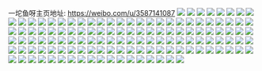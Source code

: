 一坨鱼呀主页地址: https://weibo.com/u/3587141087 
![](https://wx4.sinaimg.cn/mw2000/d5cf6ddfgy1h9etp645wtj22um24yu0x.jpg) 
![](https://wx4.sinaimg.cn/mw2000/d5cf6ddfgy1h8xuyike48j225337ke83.jpg) 
![](https://wx4.sinaimg.cn/mw2000/d5cf6ddfgy1h8xuwx9ibyj22211jjb29.jpg) 
![](https://wx4.sinaimg.cn/mw2000/d5cf6ddfgy1h8xuxlkf9zj225737k7wj.jpg) 
![](https://wx4.sinaimg.cn/mw2000/d5cf6ddfgy1h8xuy5dj14j225337k1l0.jpg) 
![](https://wx4.sinaimg.cn/mw2000/d5cf6ddfgy1h8xuycyqjhj225337ku10.jpg) 
![](https://wx4.sinaimg.cn/mw2000/d5cf6ddfgy1h8xuyy1b0vj23402c0qv7.jpg) 
![](https://wx4.sinaimg.cn/mw2000/d5cf6ddfgy1h8xuylpu19j23402c0000.jpg) 
![](https://wx4.sinaimg.cn/mw2000/d5cf6ddfgy1h8xuzgbf7oj23402c04qt.jpg) 
![](https://wx4.sinaimg.cn/mw2000/d5cf6ddfgy1h8xuzrpt2sj220z1iqe81.jpg) 
![](https://wx4.sinaimg.cn/mw2000/d5cf6ddfgy1h8xuwvmj2rj22uf24tqv6.jpg) 
![](https://wx4.sinaimg.cn/mw2000/d5cf6ddfgy1h8xuypvs0aj23402c0u0y.jpg) 
![](https://wx4.sinaimg.cn/mw2000/d5cf6ddfgy1h8xuzkbzllj22m32c0b2a.jpg) 
![](https://wx4.sinaimg.cn/mw2000/d5cf6ddfgy1h8vef65yahj23402c0npe.jpg) 
![](https://wx4.sinaimg.cn/mw2000/d5cf6ddfgy1h8vefg9jgkj20ku0rsqck.jpg) 
![](https://wx4.sinaimg.cn/mw2000/d5cf6ddfgy1h8vefgknsnj20ku0rsti8.jpg) 
![](https://wx4.sinaimg.cn/mw2000/d5cf6ddfgy1h8vefgv58ej20ku0rswo1.jpg) 
![](https://wx4.sinaimg.cn/mw2000/d5cf6ddfgy1h8vef1yprlj23402c0b2c.jpg) 
![](https://wx4.sinaimg.cn/mw2000/d5cf6ddfgy1h8vefjf439j23402c0u0y.jpg) 
![](https://wx4.sinaimg.cn/mw2000/d5cf6ddfgy1h8vefkzdrkj22k81x67wi.jpg) 
![](https://wx4.sinaimg.cn/mw2000/d5cf6ddfgy1h8o650ia2lj222t2lie82.jpg) 
![](https://wx4.sinaimg.cn/mw2000/d5cf6ddfgy1h8huwfxgv5j20tw0heabv.jpg) 
![](https://wx4.sinaimg.cn/mw2000/d5cf6ddfgy1h8huwfmb2jj20mt0f6tbt.jpg) 
![](https://wx4.sinaimg.cn/mw2000/d5cf6ddfgy1h8huwgaj48j20qo0k0di7.jpg) 
![](https://wx4.sinaimg.cn/mw2000/d5cf6ddfgy1h8huwguqxfj20u02rjkgu.jpg) 
![](https://wx4.sinaimg.cn/mw2000/d5cf6ddfgy1h7r2pfo6hnj21ev36cnpf.jpg) 
![](https://wx4.sinaimg.cn/mw2000/d5cf6ddfgy1h7r2pcjw2fj21ev36ce83.jpg) 
![](https://wx4.sinaimg.cn/mw2000/d5cf6ddfgy1h7r2phucnqj21ev36cx6q.jpg) 
![](https://wx4.sinaimg.cn/mw2000/d5cf6ddfgy1h7r2pkcc4uj21ix36cqv7.jpg) 
![](https://wx4.sinaimg.cn/mw2000/d5cf6ddfgy1h7r2pmg7szj21ix36c1ky.jpg) 
![](https://wx4.sinaimg.cn/mw2000/d5cf6ddfgy1h7r2pnyv3fj23402c0hdv.jpg) 
![](https://wx4.sinaimg.cn/mw2000/d5cf6ddfgy1h7r2ppopyoj23402c0e83.jpg) 
![](https://wx4.sinaimg.cn/mw2000/d5cf6ddfgy1h7r2pr2qsej221b21bhdt.jpg) 
![](https://wx4.sinaimg.cn/mw2000/d5cf6ddfgy1h7r2ps6983j21o0280hdt.jpg) 
![](https://wx4.sinaimg.cn/mw2000/d5cf6ddfgy1h7r2pt2u83j21o02807wh.jpg) 
![](https://wx4.sinaimg.cn/mw2000/d5cf6ddfgy1h7r2puxlocj21o0280x66.jpg) 
![](https://wx4.sinaimg.cn/mw2000/d5cf6ddfgy1h7r2pw1moij23402c0e83.jpg) 
![](https://wx4.sinaimg.cn/mw2000/d5cf6ddfgy1h7r2pxa5tzj22c01r0b29.jpg) 
![](https://wx4.sinaimg.cn/mw2000/d5cf6ddfgy1h7gebs17xzj23402c0npe.jpg) 
![](https://wx4.sinaimg.cn/mw2000/d5cf6ddfgy1h7gecd7z6jj213u0tuwlq.jpg) 
![](https://wx4.sinaimg.cn/mw2000/d5cf6ddfgy1h6seij40f5j22802yokjn.jpg) 
![](https://wx4.sinaimg.cn/mw2000/d5cf6ddfgy1h6sel3raynj22802yo7js.jpg) 
![](https://wx4.sinaimg.cn/mw2000/d5cf6ddfgy1h6sel884syj22802yok70.jpg) 
![](https://wx4.sinaimg.cn/mw2000/d5cf6ddfgy1h6sefxpv1cj23402c0npf.jpg) 
![](https://wx4.sinaimg.cn/mw2000/d5cf6ddfgy1h6seg0a5evj23402c0qv7.jpg) 
![](https://wx4.sinaimg.cn/mw2000/d5cf6ddfgy1h6selc7htqj22b81qfe1a.jpg) 
![](https://wx4.sinaimg.cn/mw2000/d5cf6ddfgy1h6dlbqhi9kj22801o0alg.jpg) 
![](https://wx4.sinaimg.cn/mw2000/d5cf6ddfgy1h6dlbu7ylrj22801o0gwi.jpg) 
![](https://wx4.sinaimg.cn/mw2000/d5cf6ddfgy1h6dlblcnmqj22081i6dp1.jpg) 
![](https://wx4.sinaimg.cn/mw2000/d5cf6ddfgy1h6dlbvunx5j23402c0kjm.jpg) 
![](https://wx4.sinaimg.cn/mw2000/d5cf6ddfgy1h6dlervptqj23402c0h5x.jpg) 
![](https://wx4.sinaimg.cn/mw2000/d5cf6ddfgy1h6dleqetlqj223p1ks7dx.jpg) 
![](https://wx4.sinaimg.cn/mw2000/d5cf6ddfgy1h6dlevzmz4j23402c0wx9.jpg) 
![](https://wx4.sinaimg.cn/mw2000/d5cf6ddfgy1h6dlexlj1wj232u2b41kz.jpg) 
![](https://wx4.sinaimg.cn/mw2000/d5cf6ddfgy1h6dlezbfomj23402c07wj.jpg) 
![](https://wx4.sinaimg.cn/mw2000/d5cf6ddfgy1h647eo06mjj20xc2s01ky.jpg) 
![](https://wx4.sinaimg.cn/mw2000/d5cf6ddfgy1h647erike9j20xc2s01ky.jpg) 
![](https://wx4.sinaimg.cn/mw2000/d5cf6ddfgy1h647f7gimfj20xc2s0wp4.jpg) 
![](https://wx4.sinaimg.cn/mw2000/d5cf6ddfgy1h647fajfj9j20xc2s0tmo.jpg) 
![](https://wx4.sinaimg.cn/mw2000/d5cf6ddfgy1h647f4fjvwj20xc230dnf.jpg) 
![](https://wx4.sinaimg.cn/mw2000/d5cf6ddfgy1h647evqz7kj215o1qiwjx.jpg) 
![](https://wx4.sinaimg.cn/mw2000/d5cf6ddfgy1h647fd3nq8j215o1qigsl.jpg) 
![](https://wx4.sinaimg.cn/mw2000/d5cf6ddfgy1h647eklfbcj20xc2mgx6p.jpg) 
![](https://wx4.sinaimg.cn/mw2000/d5cf6ddfgy1h647fgejazj20xc3jsx6p.jpg) 
![](https://wx4.sinaimg.cn/mw2000/d5cf6ddfgy1h5ptqsp6l1j23402c01l1.jpg) 
![](https://wx4.sinaimg.cn/mw2000/d5cf6ddfgy1h5ptqoq4n2j23402c04qt.jpg) 
![](https://wx4.sinaimg.cn/mw2000/d5cf6ddfgy1h5ptquqdn0j22dr36cnpe.jpg) 
![](https://wx4.sinaimg.cn/mw2000/d5cf6ddfgy1h5p4rx2ga7j21o0280qah.jpg) 
![](https://wx4.sinaimg.cn/mw2000/d5cf6ddfgy1h5p4s0388zj21o0280tg8.jpg) 
![](https://wx4.sinaimg.cn/mw2000/d5cf6ddfgy1h5p4ryl1flj21o0280k8e.jpg) 
![](https://wx4.sinaimg.cn/mw2000/d5cf6ddfgy1h5p4s1cvw9j21o0280goa.jpg) 
![](https://wx4.sinaimg.cn/mw2000/d5cf6ddfgy1h59lll8r8tj21o01o01kx.jpg) 
![](https://wx4.sinaimg.cn/mw2000/d5cf6ddfgy1h59llhcrs3j21o01o01kx.jpg) 
![](https://wx4.sinaimg.cn/mw2000/d5cf6ddfgy1h59llown8vj22a72a7e82.jpg) 
![](https://wx4.sinaimg.cn/mw2000/d5cf6ddfgy1h5a4fvu0d7j23402c04qt.jpg) 
![](https://wx4.sinaimg.cn/mw2000/d5cf6ddfgy1h4xsgjtjn0j23402c04qq.jpg) 
![](https://wx4.sinaimg.cn/mw2000/d5cf6ddfgy1h4xsgma0hpj23402c07wj.jpg) 
![](https://wx4.sinaimg.cn/mw2000/d5cf6ddfgy1h4xsgp61llj23402c0u0y.jpg) 
![](https://wx4.sinaimg.cn/mw2000/d5cf6ddfgy1h4xsgnjq8tj23402c0npd.jpg) 
![](https://wx4.sinaimg.cn/mw2000/d5cf6ddfgy1h4xsggflw7j23402c0b2a.jpg) 
![](https://wx4.sinaimg.cn/mw2000/d5cf6ddfgy1h4xsgi977gj23402c0hdu.jpg) 
![](https://wx4.sinaimg.cn/mw2000/d5cf6ddfgy1h4ovaydtujj23402c0kjm.jpg) 
![](https://wx4.sinaimg.cn/mw2000/d5cf6ddfgy1h4jlvq9x85j21o01o0qv5.jpg) 
![](https://wx4.sinaimg.cn/mw2000/d5cf6ddfgy1h4jlvnqr8aj21o01o01ky.jpg) 
![](https://wx4.sinaimg.cn/mw2000/d5cf6ddfgy1h4jluvlmv3j22th2441kz.jpg) 
![](https://wx4.sinaimg.cn/mw2000/d5cf6ddfgy1h4jlvxiasfj23402c0npf.jpg) 
![](https://wx4.sinaimg.cn/mw2000/d5cf6ddfgy1h4jlvkujf5j23402c0e85.jpg) 
![](https://wx4.sinaimg.cn/mw2000/d5cf6ddfgy1h4jlw5g87uj23402c0e83.jpg) 
![](https://wx4.sinaimg.cn/mw2000/d5cf6ddfgy1h4jlw9n2n5j23402c0x6s.jpg) 
![](https://wx4.sinaimg.cn/mw2000/d5cf6ddfgy1h4jluzl6bmj23402c0e83.jpg) 
![](https://wx4.sinaimg.cn/mw2000/d5cf6ddfgy1h4jlv1azmfj23402c0x6q.jpg) 
![](https://wx4.sinaimg.cn/mw2000/d5cf6ddfgy1h4jlva0iebj23402c0x6r.jpg) 
![](https://wx4.sinaimg.cn/mw2000/d5cf6ddfgy1h4jluxfkl5j21o0280kjl.jpg) 
![](https://wx4.sinaimg.cn/mw2000/d5cf6ddfgy1h32i23tprrj22801o0kjl.jpg) 
![](https://wx4.sinaimg.cn/mw2000/d5cf6ddfgy1h32i21f2auj22801o0npd.jpg) 
![](https://wx4.sinaimg.cn/mw2000/d5cf6ddfgy1h1w8zun477j22c0340qv7.jpg) 
![](https://wx4.sinaimg.cn/mw2000/d5cf6ddfgy1h1w8zw92dwj22c0340npe.jpg) 
![](https://wx4.sinaimg.cn/mw2000/d5cf6ddfgy1h1mzpiremgj232l2ayhdw.jpg) 
![](https://wx4.sinaimg.cn/mw2000/d5cf6ddfgy1h1mzpkcoyqj22c02c04qr.jpg) 
![](https://wx4.sinaimg.cn/mw2000/d5cf6ddfgy1h1mzpmnvgmj23402c0npe.jpg) 
![](https://wx4.sinaimg.cn/mw2000/d5cf6ddfgy1h1n0sbzn06j20t50hhwhp.jpg) 
![](https://wx4.sinaimg.cn/mw2000/d5cf6ddfgy1h1n0sca3z5j20sx0hdn12.jpg) 
![](https://wx4.sinaimg.cn/mw2000/d5cf6ddfgy1h1n0sbq0l6j21lu0win4q.jpg) 
![](https://wx4.sinaimg.cn/mw2000/d5cf6ddfgy1h1mzpguft7j223u23ux6p.jpg) 
![](https://wx4.sinaimg.cn/mw2000/d5cf6ddfgy1h177azkysaj23402dhhdy.jpg) 
![](https://wx4.sinaimg.cn/mw2000/d5cf6ddfgy1h177b319wmj23402dhhdy.jpg) 
![](https://wx4.sinaimg.cn/mw2000/d5cf6ddfgy1h177b5j8dzj22c03404qq.jpg) 
![](https://wx4.sinaimg.cn/mw2000/d5cf6ddfgy1h177b6tonpj22c02c0qv5.jpg) 
![](https://wx4.sinaimg.cn/mw2000/d5cf6ddfgy1h177b7yy1aj22c02c0u0x.jpg) 
![](https://wx4.sinaimg.cn/mw2000/d5cf6ddfgy1h177avimm9j21hc0u0qjk.jpg) 
![](https://wx4.sinaimg.cn/mw2000/d5cf6ddfgy1h177bbef67j23402c01l0.jpg) 
![](https://wx4.sinaimg.cn/mw2000/d5cf6ddfgy1h0ou5okzgoj220r20rx6p.jpg) 
![](https://wx4.sinaimg.cn/mw2000/d5cf6ddfgy1h0ou5qb06wj23402c0hdv.jpg) 
![](https://wx4.sinaimg.cn/mw2000/d5cf6ddfgy1h0ou5s7m5kj23402c0hdv.jpg) 
![](https://wx4.sinaimg.cn/mw2000/d5cf6ddfgy1h0ou5wctwxj23402c0qv7.jpg) 
![](https://wx4.sinaimg.cn/mw2000/d5cf6ddfgy1h0ou5upzzaj23402c07wk.jpg) 
![](https://wx4.sinaimg.cn/mw2000/d5cf6ddfgy1h0ouav648hj23402c0hdv.jpg) 
![](https://wx4.sinaimg.cn/mw2000/d5cf6ddfgy1h0ou61fs4pj22ui24vnpe.jpg) 
![](https://wx4.sinaimg.cn/mw2000/d5cf6ddfgy1h0ou62xoilj224h24hu0y.jpg) 
![](https://wx4.sinaimg.cn/mw2000/d5cf6ddfgy1h0ou67x1q1j220a20ahdt.jpg) 
![](https://wx4.sinaimg.cn/mw2000/d5cf6ddfgy1h0ou65dwo8j2294294b2a.jpg) 
![](https://wx4.sinaimg.cn/mw2000/d5cf6ddfgy1h0ou5xz241j23402c01kz.jpg) 
![](https://wx4.sinaimg.cn/mw2000/d5cf6ddfgy1h0oubrlootj23402c0u11.jpg) 
![](https://wx4.sinaimg.cn/mw2000/d5cf6ddfgy1h0ou670l5jj22c0340qv7.jpg) 
![](https://wx4.sinaimg.cn/mw2000/d5cf6ddfgy1h0ou643hd1j21o0280e81.jpg) 
![](https://wx4.sinaimg.cn/mw2000/d5cf6ddfgy1h0ou68q6gbj21o02807sh.jpg) 
